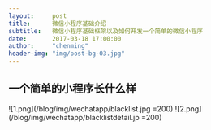 ```yaml
---
layout:     post
title:      微信小程序基础介绍
subtitle:   微信小程序基础框架以及如何开发一个简单的微信小程序
date:       2017-03-18 17:00:00
author:     "chenming"
header-img: "img/post-bg-03.jpg"
---
```

## 一个简单的小程序长什么样
![1.png](/blog/img/wechatapp/blacklist.jpg =200)
![2.png](/blog/img/wechatapp/blacklistdetail.jp =200)
